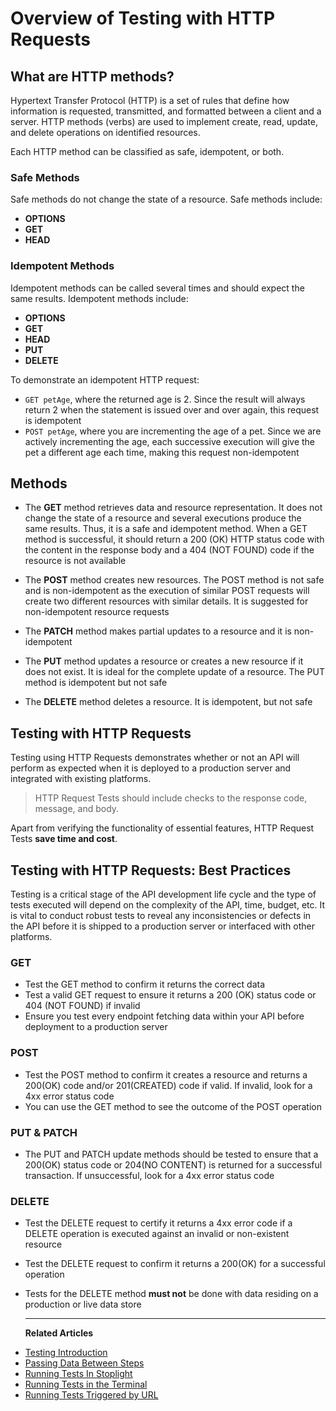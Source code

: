 # Overview of Testing with HTTP Requests

## What are HTTP methods?

Hypertext Transfer Protocol (HTTP) is a set of rules that define how information
is requested, transmitted, and formatted between a client and a server. HTTP
methods (verbs) are used to implement create, read, update, and delete
operations on identified resources.

Each HTTP method can be classified as safe, idempotent, or both.

### Safe Methods

Safe methods do not change the state of a resource. Safe methods include:

* **OPTIONS**
* **GET**
* **HEAD**

### Idempotent Methods

Idempotent methods can be called several times and should expect the same
results. Idempotent methods include:

* **OPTIONS**
* **GET**
* **HEAD**
* **PUT**
* **DELETE**

To demonstrate an idempotent HTTP request:

* `GET petAge`, where the returned age is 2. Since the result will always return
  2 when the statement is issued over and over again, this request is
  idempotent
* `POST petAge`, where you are incrementing the age of a pet. Since we are
  actively incrementing the age, each successive execution will give the pet a
  different age each time, making this request non-idempotent

## Methods

* The **GET** method retrieves data and resource representation. It does not
  change the state of a resource and several executions produce the same
  results. Thus, it is a safe and idempotent method. When a GET method is
  successful, it should return a 200 (OK) HTTP status code with the content in
  the response body and a 404 (NOT FOUND) code if the resource is not available

* The **POST** method creates new resources. The POST method is not safe and is
  non-idempotent as the execution of similar POST requests will create two
  different resources with similar details. It is suggested for non-idempotent
  resource requests

* The **PATCH** method makes partial updates to a resource and it is
  non-idempotent

* The **PUT** method updates a resource or creates a new resource if it does not
  exist. It is ideal for the complete update of a resource. The PUT method is
  idempotent but not safe

* The **DELETE** method deletes a resource. It is idempotent, but not safe

## Testing with HTTP Requests

Testing using HTTP Requests demonstrates whether or not an API will perform as
expected when it is deployed to a production server and integrated with existing
platforms.

> HTTP Request Tests should include checks to the response code, message, and body.

Apart from verifying the functionality of essential features, HTTP Request Tests
**save time and cost**.

## Testing with HTTP Requests: Best Practices

Testing is a critical stage of the API development life cycle and the type of
tests executed will depend on the complexity of the API, time, budget, etc. It
is vital to conduct robust tests to reveal any inconsistencies or defects in
the API before it is shipped to a production server or interfaced with other
platforms.

### GET

* Test the GET method to confirm it returns the correct data
* Test a valid GET request to ensure it returns a 200 (OK) status code or 404 (NOT FOUND) if invalid
* Ensure you test every endpoint fetching data within your API before deployment to a production server

### POST

* Test the POST method to confirm it creates a resource and returns a 200(OK)
  code and/or 201(CREATED) code if valid. If invalid, look for a 4xx error
  status code
* You can use the GET method to see the outcome of the POST operation

### PUT & PATCH

* The PUT and PATCH update methods should be tested to ensure that a 200(OK)
  status code or 204(NO CONTENT) is returned for a successful transaction. If
  unsuccessful, look for a 4xx error status code

### DELETE

* Test the DELETE request to certify it returns a 4xx error code if a DELETE
  operation is executed against an invalid or non-existent resource
* Test the DELETE request to confirm it returns a 200(OK) for a successful
  operation
* Tests for the DELETE method **must not** be done with data residing on a
  production or live data store
  
  ---
  **Related Articles**
- [Testing Introduction](/testing/introduction)
- [Passing Data Between Steps](/testing/getting-started/passing-data-between-steps)
- [Running Tests In Stoplight](/testing/running-tests/in-stoplight)
- [Running Tests in the Terminal](/testing/running-tests/in-the-terminal)
- [Running Tests Triggered by URL](/testing/running-tests/triggering-by-url)

